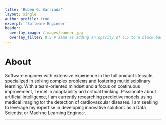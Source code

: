 ```yaml
---
title: 'Rubén G. Barriada'
layout: single
author_profile: true
excerpt: 'Software Engineer'
header:
  overlay_image: /images/banner.jpg
  overlay_filter: 0.5 # same as adding an opacity of 0.5 to a black background
---
```


# About 

Software engineer with extensive experience in the full product lifecycle, specialized in solving complex problems and fostering multidisciplinary learning. With a team-oriented mindset and a focus on continuous improvement, I excel in adaptability and critical thinking. Passionate about artificial intelligence, I am currently researching predictive models using medical imaging for the detection of cardiovascular diseases. I am seeking to leverage my expertise in developing innovative solutions as a Data Scientist or Machine Learning Engineer.

---
